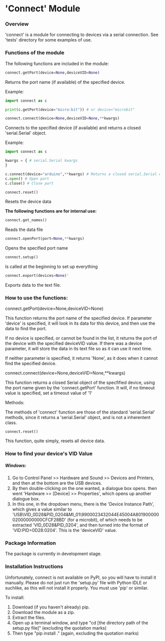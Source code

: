 # 'Connect' Module

### Overview
'connect' is a module for connecting to devices via a serial connection.
See 'tests' directory for some examples of use.

### Functions of the module


The following functions are included in the module:


```python
connect.getPort(device=None,deviceVID=None)
```

Returns the port name (if available) of the specified device.

Example:

```python
import connect as c

print(c.getPort(device="micro:bit")) # or device="microbit"
```

```python
connect.connect(device=None,deviceVID=None,**kwargs)
```

Connects to the specified device (if available) and returns a closed 'serial.Serial' object.

Example:

```python
import connect as c

kwargs = { # serial.Serial kwargs
}

c.connect(device="arduino",**kwargs) # Returns a closed serial.Serial object
c.open() # Open port
c.close() # Close port
```

```python
connect.reset()
```

Resets the device data



**The following functions are for internal use:**

```python
connect.get_names()
```

Reads the data file

```python
connect.openPort(port=None,**kwargs)
```

Opens the specified port name

```python
connect.setup()
```

Is called at the beginning to set up everything

```python
connect.export(devices=None)'
```

Exports data to the text file.

### How to use the functions:


connect.getPort(device=None,deviceVID=None)

  This function returns the port name of the specified device.  If parameter 'device' is specified, it will look in its data for this device, and then use the data to find the port.
  
  If no device is specified, or cannot be found in the list, it returns the port of the device with the specified deviceVID value.  If there was a device parameter, it will store the data in its text file so as it can use it next time.
  
  If neither parameter is specified, it returns 'None', as it does when it cannot find the specified device.



connect.connect(device=None,deviceVID=None,**kwargs)
  
  This function returns a closed Serial object of the specfified device, using the port name given by the 'connect.getPort' function.
  It will, if no timeout value is specified, set a timeout value of '1'
  
  Methods:
    
The methods of 'connect' function are those of the standard 'serial.Serial' methods, since it returns a 'serial.Serial' object, and is not a inherentent class.



`connect.reset()`

  This function, quite simply, resets all device data.
  
  
### How to find your device's VID Value

##### Windows:

1. Go to Control Panel >> Hardware and Sound >> Devices and Printers, and then at the bottom are the USB devices.
2. By then double-clicking on the one wanted, a dialogue box opens. then went 'Hardware >> [Device] >> Properties', which opens up another dialogue box.
3. In this one, in the dropdown menu, there is the 'Device Instance Path', which gives a value similar to 'USB\VID_0D28&PID_0204&MI_01\9900023432044E45004A80190000002000000000CFCF28BD' (for a microbit), of which needs to be extracted 'VID_0D28&PID_0204', and then turned into the format of 'VID:PID=0D28:0204'.  This is the 'deviceVID' value.

### Package Information

The package is currently in development stage.

### Installation Instructions


Unfortunately, connect is not available on PyPI, so you will have to install it manually.  Please do not just run the 'setup.py' file with Python IDLE or suchlike, as this will not install it properly.  You must use 'pip' or similar.

To install:

1)  Download (if you haven't already) pip.
2)  Download the module as a zip.
3)  Extract the files.
4)  Open up a terminal window, and type "cd [the directory path of the setup.py file]" (excluding the quotation marks)
5)  Then type "pip install ." (again, excluding the quotation marks)

